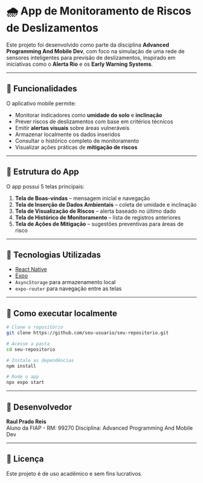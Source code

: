 # 🌧️ App de Monitoramento de Riscos de Deslizamentos

Este projeto foi desenvolvido como parte da disciplina **Advanced Programming And Mobile Dev**, com foco na simulação de uma rede de sensores inteligentes para previsão de deslizamentos, inspirado em iniciativas como o **Alerta Rio** e os **Early Warning Systems**.

---

## 📱 Funcionalidades

O aplicativo mobile permite:

- Monitorar indicadores como **umidade do solo** e **inclinação**
- Prever riscos de deslizamentos com base em critérios técnicos
- Emitir **alertas visuais** sobre áreas vulneráveis
- Armazenar localmente os dados inseridos
- Consultar o histórico completo de monitoramento
- Visualizar ações práticas de **mitigação de riscos**

---

## 🧩 Estrutura do App

O app possui 5 telas principais:

1. **Tela de Boas-vindas** – mensagem inicial e navegação
2. **Tela de Inserção de Dados Ambientais** – coleta de umidade e inclinação
3. **Tela de Visualização de Riscos** – alerta baseado no último dado
4. **Tela de Histórico de Monitoramento** – lista de registros anteriores
5. **Tela de Ações de Mitigação** – sugestões preventivas para áreas de risco

---

## 💾 Tecnologias Utilizadas

- [React Native](https://reactnative.dev/)
- [Expo](https://expo.dev/)
- `AsyncStorage` para armazenamento local
- `expo-router` para navegação entre as telas

---

## 🚀 Como executar localmente

```bash
# Clone o repositório
git clone https://github.com/seu-usuario/seu-repositorio.git

# Acesse a pasta
cd seu-repositorio

# Instale as dependências
npm install

# Rode o app
npx expo start
```

---

## 👤 Desenvolvedor

**Raul Prado Reis**  
Aluno da FIAP - RM: 99270 
Disciplina: Advanced Programming And Mobile Dev

---

## 📜 Licença

Este projeto é de uso acadêmico e sem fins lucrativos.
